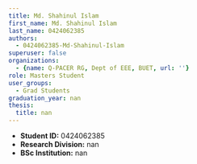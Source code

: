 ```yaml
---
title: Md. Shahinul Islam
first_name: Md. Shahinul Islam
last_name: 0424062385
authors:
  - 0424062385-Md-Shahinul-Islam
superuser: false
organizations:
  - {name: Q-PACER RG, Dept of EEE, BUET, url: ''}
role: Masters Student
user_groups:
  - Grad Students
graduation_year: nan
thesis:
  title: nan
---
```


* **Student ID:** 0424062385
* **Research Division:** nan
* **BSc Institution:** nan
